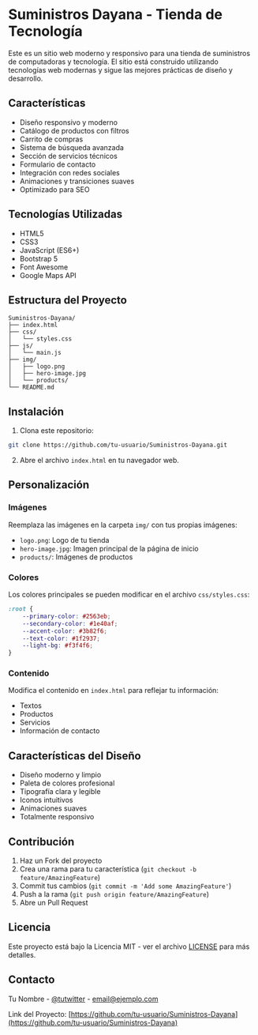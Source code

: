 # Suministros Dayana - Tienda de Tecnología

Este es un sitio web moderno y responsivo para una tienda de suministros de computadoras y tecnología. El sitio está construido utilizando tecnologías web modernas y sigue las mejores prácticas de diseño y desarrollo.

## Características

- Diseño responsivo y moderno
- Catálogo de productos con filtros
- Carrito de compras
- Sistema de búsqueda avanzada
- Sección de servicios técnicos
- Formulario de contacto
- Integración con redes sociales
- Animaciones y transiciones suaves
- Optimizado para SEO

## Tecnologías Utilizadas

- HTML5
- CSS3
- JavaScript (ES6+)
- Bootstrap 5
- Font Awesome
- Google Maps API

## Estructura del Proyecto

```
Suministros-Dayana/
├── index.html
├── css/
│   └── styles.css
├── js/
│   └── main.js
├── img/
│   ├── logo.png
│   ├── hero-image.jpg
│   └── products/
└── README.md
```

## Instalación

1. Clona este repositorio:
```bash
git clone https://github.com/tu-usuario/Suministros-Dayana.git
```

2. Abre el archivo `index.html` en tu navegador web.

## Personalización

### Imágenes
Reemplaza las imágenes en la carpeta `img/` con tus propias imágenes:
- `logo.png`: Logo de tu tienda
- `hero-image.jpg`: Imagen principal de la página de inicio
- `products/`: Imágenes de productos

### Colores
Los colores principales se pueden modificar en el archivo `css/styles.css`:
```css
:root {
    --primary-color: #2563eb;
    --secondary-color: #1e40af;
    --accent-color: #3b82f6;
    --text-color: #1f2937;
    --light-bg: #f3f4f6;
}
```

### Contenido
Modifica el contenido en `index.html` para reflejar tu información:
- Textos
- Productos
- Servicios
- Información de contacto

## Características del Diseño

- Diseño moderno y limpio
- Paleta de colores profesional
- Tipografía clara y legible
- Iconos intuitivos
- Animaciones suaves
- Totalmente responsivo

## Contribución

1. Haz un Fork del proyecto
2. Crea una rama para tu característica (`git checkout -b feature/AmazingFeature`)
3. Commit tus cambios (`git commit -m 'Add some AmazingFeature'`)
4. Push a la rama (`git push origin feature/AmazingFeature`)
5. Abre un Pull Request

## Licencia

Este proyecto está bajo la Licencia MIT - ver el archivo [LICENSE](LICENSE) para más detalles.

## Contacto

Tu Nombre - [@tutwitter](https://twitter.com/tutwitter) - email@ejemplo.com

Link del Proyecto: [https://github.com/tu-usuario/Suministros-Dayana](https://github.com/tu-usuario/Suministros-Dayana) 
